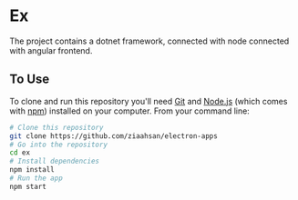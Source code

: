 # Ex

The project contains a dotnet framework, connected with node connected with angular frontend.

## To Use

To clone and run this repository you'll need [Git](https://git-scm.com) and [Node.js](https://nodejs.org/en/download/) (which comes with [npm](http://npmjs.com)) installed on your computer. From your command line:

```bash
# Clone this repository
git clone https://github.com/ziaahsan/electron-apps
# Go into the repository
cd ex
# Install dependencies
npm install
# Run the app
npm start
```